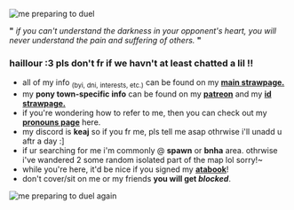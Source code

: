 ![me preparing to duel](https://i.pinimg.com/originals/07/e0/e6/07e0e6562872c6afb45eaff4271da450.gif)

**"** *if you can't understand the darkness in your opponent's heart, you will never understand the pain and suffering of others.* **"**

### haillour :3 pls don't fr if we havn't at least chatted a lil !!

- all of my info <sub>(byi, dni, interests, etc.)</sub> can be found on my **[main strawpage.](https://keaj.straw.page)**
- my **pony town-specific info** can be found on my **[patreon](patreon.com/keajkidd)** and my **[id strawpage.](https://kingofgames.straw.page)**
- if you're wondering how to refer to me, then you can check out my **[pronouns page](https://en.pronouns.page/@keaj)** here.
- my discord is **keaj** so if you fr me, pls tell me asap othrwise i'll unadd u aftr a day :]
- if ur searching for me i'm commonly @ **spawn** or **bnha** area. othrwise i've wandered 2 some random isolated part of the map lol sorry!~
- while you're here, it'd be nice if you signed my **[atabook](https://keaj.atabook.org)**!
- don't cover/sit on me or my friends **you will get *blocked***.

![me preparing to duel again](https://i.pinimg.com/originals/e4/3e/af/e43eaf4821ff64d21ee718aeadf68418.gif)
